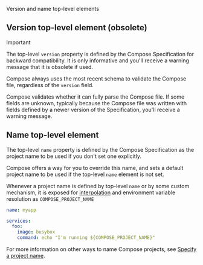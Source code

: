 Version and name top-level elements


## Version top-level element (obsolete)

> [!IMPORTANT]
>
> The top-level `version` property is defined by the Compose Specification for backward compatibility. It is only informative and you'll receive a warning message that it is obsolete if used. 

Compose always uses the most recent schema to validate the Compose file, regardless of the `version` field.

Compose validates whether it can fully parse the Compose file. If some fields are unknown, typically
because the Compose file was written with fields defined by a newer version of the Specification, you'll receive a warning message. 

## Name top-level element

The top-level `name` property is defined by the Compose Specification as the project name to be used if you don't set one explicitly.

Compose offers a way for you to override this name, and sets a
default project name to be used if the top-level `name` element is not set.

Whenever a project name is defined by top-level `name` or by some custom mechanism, it is exposed for
[interpolation](interpolation.md) and environment variable resolution as `COMPOSE_PROJECT_NAME`

```yml
name: myapp

services:
  foo:
    image: busybox
    command: echo "I'm running ${COMPOSE_PROJECT_NAME}"
```

For more information on other ways to name Compose projects, see [Specify a project name](/manuals/compose/how-tos/project-name.md).
